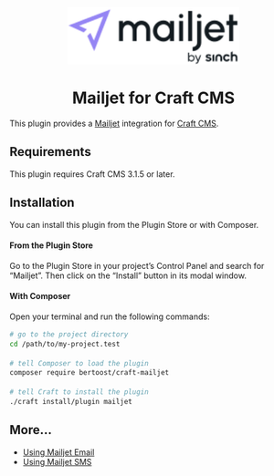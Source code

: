 <p align="center"><img src="./docs/mailjet.svg" width="300" alt="Mailjet for Craft CMS icon"></p>

<h1 align="center">Mailjet for Craft CMS</h1>

This plugin provides a [Mailjet](https://www.mailjet.com/) integration for [Craft CMS](https://craftcms.com/).

## Requirements

This plugin requires Craft CMS 3.1.5 or later.

## Installation

You can install this plugin from the Plugin Store or with Composer.

#### From the Plugin Store

Go to the Plugin Store in your project’s Control Panel and search for “Mailjet”. Then click on the “Install” 
button in its modal window.

#### With Composer

Open your terminal and run the following commands:

```bash
# go to the project directory
cd /path/to/my-project.test

# tell Composer to load the plugin
composer require bertoost/craft-mailjet

# tell Craft to install the plugin
./craft install/plugin mailjet
```

## More...

- [Using Mailjet Email](docs/Email.md)
- [Using Mailjet SMS](docs/Sms.md)